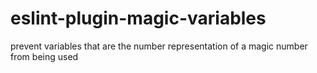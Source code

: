# eslint-plugin-magic-variables
prevent variables that are the number representation of a magic number from being used
